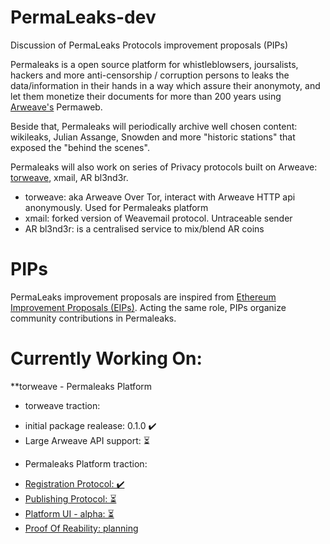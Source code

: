 # PermaLeaks-dev
Discussion of PermaLeaks Protocols improvement proposals (PIPs)

Permaleaks is a open source platform for whistleblowsers, joursalists, hackers and more anti-censorship / corruption persons to leaks the data/information in their hands in a way which assure their anonymoty, and let them monetize their documents for more than 200 years using <a href="https://arweave.org">Arweave's</a> Permaweb.

Beside that, Permaleaks will periodically archive well chosen content: wikileaks, Julian Assange, Snowden and more "historic stations" that exposed the "behind the scenes".

Permaleaks will also work on series of Privacy protocols built on Arweave: <a href="https://github.com/PermaLeaks/torweave">torweave</a>, xmail, AR bl3nd3r.

* torweave: aka Arweave Over Tor, interact with Arweave HTTP api anonymously. Used for Permaleaks platform
* xmail: forked version of Weavemail protocol. Untraceable sender
* AR bl3nd3r: is a centralised service to mix/blend AR coins

<h1> PIPs </h1>
PermaLeaks improvement proposals are inspired from <a href="https://eips.ethereum.org/">Ethereum Improvement Proposals (EIPs)</a>. Acting the same role, PIPs organize community contributions in Permaleaks.

<h1> Currently Working On: </h1>

**torweave - Permaleaks Platform

- torweave traction:
* initial package realease: 0.1.0 ✔️
* Large Arweave API support: ⏳


- Permaleaks Platform traction:
* <a href="https://github.com/PermaLeaks/Registration-Protocol">Registration Protocol: ✔️
* Publishing Protocol: ⏳
* Platform UI - alpha: ⏳
* Proof Of Reability: planning 
